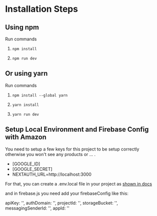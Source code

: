 # Installation Steps

## Using npm

Run commands

1) ```npm install```


2) ```npm run dev```


## Or using yarn

Run commands 

1) ```npm install --global yarn```

2) ```yarn install```

3) ```yarn run dev```

## Setup Local Environment and Firebase Config with Amazon

You need to setup a few keys for this project to be setup correctly otherwise you won't see any products or ... .

- [GOOGLE_ID]
- [GOOGLE_SECRET]
- NEXTAUTH_URL=http://localhost:3000

For that, you can create a .env.local file in your project as [shown in docs](https://nextjs.org/docs/basic-features/environment-variables#loading-environment-variables)

and in firebase.js you need add your firebaseConfig like this:
 
  apiKey: '',
  authDomain: '',
  projectId: '',
  storageBucket: '',
  messagingSenderId: '',
  appId: ''

